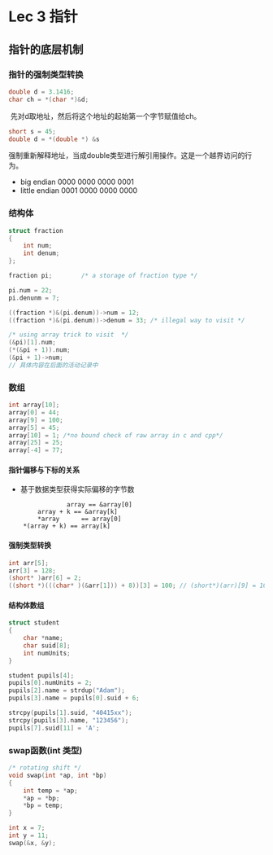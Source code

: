 # Lec 3 指针

## 指针的底层机制

### 指针的强制类型转换

```c
double d = 3.1416; 
char ch = *(char *)&d; 
```

​	先对d取地址，然后将这个地址的起始第一个字节赋值给ch。



```c
short s = 45;
double d = *(double *) &s
```

强制重新解释地址，当成double类型进行解引用操作。这是一个越界访问的行为。

- big endian	0000 0000 0000 0001
- little endian   0001 0000 0000 0000

### 结构体 

```c
struct fraction
{
  	int num;
   	int denum;
}; 

fraction pi; 		/* a storage of fraction type */

pi.num = 22; 
pi.denunm = 7;

((fraction *)&(pi.denum))->num = 12; 
((fraction *)&(pi.denum))->denum = 33; /* illegal way to visit */

/* using array trick to visit  */
(&pi)[1].num; 
(*(&pi + 1)).num; 
(&pi + 1)->num; 
// 具体内容在后面的活动记录中
```

### 数组

```c
int array[10]; 
array[0] = 44;
array[9] = 100;
array[5] = 45;
array[10] = 1; /*no bound check of raw array in c and cpp*/
array[25] = 25; 
array[-4] = 77;
```

#### 指针偏移与下标的关系

- 基于数据类型获得实际偏移的字节数

```shell
				array == &array[0] 
		array + k == &array[k] 
		*array		== array[0]
	*(array + k) == array[k]
```

#### 强制类型转换

```c
int arr[5]; 
arr[3] = 128; 
(short* )arr[6] = 2;
((short *)(((char* )(&arr[1])) + 8))[3] = 100; // (short*)(arr)[9] = 100; 
```

 #### 结构体数组

```c
struct student
{
  	char *name; 
  	char suid[8]; 
  	int numUnits; 
}

student pupils[4]; 
pupils[0].numUnits = 2; 
pupils[2].name = strdup("Adam"); 
pupils[3].name = pupils[0].suid + 6; 

strcpy(pupils[1].suid, "40415xx"); 
strcpy(pupils[3].name, "123456"); 
pupils[7].suid[11] = 'A'; 
```

### swap函数(int 类型)

```c
/* rotating shift */
void swap(int *ap, int *bp)
{
  	int temp = *ap;
  	*ap = *bp;
  	*bp = temp; 
}

int x = 7;
int y = 11; 
swap(&x, &y);
```







